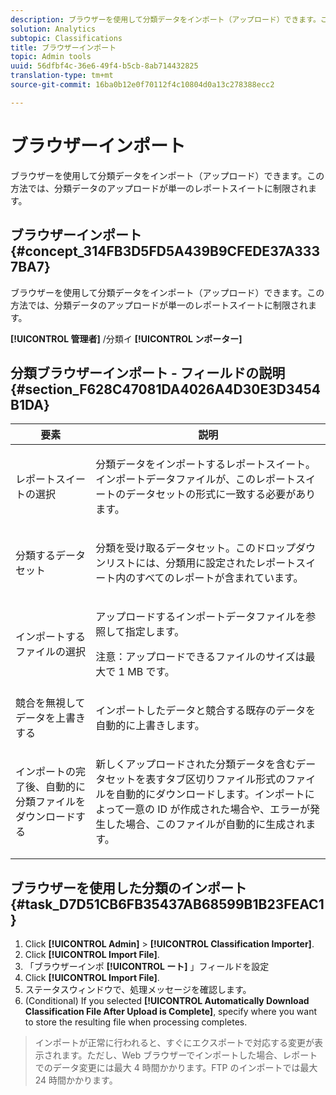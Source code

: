 ```yaml
---
description: ブラウザーを使用して分類データをインポート（アップロード）できます。この方法では、分類データのアップロードが単一のレポートスイートに制限されます。
solution: Analytics
subtopic: Classifications
title: ブラウザーインポート
topic: Admin tools
uuid: 56dfbf4c-36e6-49f4-b5cb-8ab714432825
translation-type: tm+mt
source-git-commit: 16ba0b12e0f70112f4c10804d0a13c278388ecc2

---
```



# ブラウザーインポート

ブラウザーを使用して分類データをインポート（アップロード）できます。この方法では、分類データのアップロードが単一のレポートスイートに制限されます。

## ブラウザーインポート {#concept_314FB3D5FD5A439B9CFEDE37A3337BA7}

ブラウザーを使用して分類データをインポート（アップロード）できます。この方法では、分類データのアップロードが単一のレポートスイートに制限されます。

**[!UICONTROL 管理者]** /分類イ **[!UICONTROL ンポーター]**

## 分類ブラウザーインポート - フィールドの説明 {#section_F628C47081DA4026A4D30E3D3454B1DA}

<table id="table_7FC7E510E7E74C2D9E8F316C5C6B66DB"> 
 <thead> 
  <tr> 
   <th colname="col1" class="entry"> 要素 </th> 
   <th colname="col2" class="entry"> 説明 </th> 
  </tr> 
 </thead>
 <tbody> 
  <tr> 
   <td colname="col1"> レポートスイートの選択 </td> 
   <td colname="col2"> <p>分類データをインポートするレポートスイート。インポートデータファイルが、このレポートスイートのデータセットの形式に一致する必要があります。 </p> </td> 
  </tr> 
  <tr> 
   <td colname="col1"> 分類するデータセット </td> 
   <td colname="col2"> <p>分類を受け取るデータセット。このドロップダウンリストには、分類用に設定されたレポートスイート内のすべてのレポートが含まれています。 </p> </td> 
  </tr> 
  <tr> 
   <td colname="col1"> インポートするファイルの選択 </td> 
   <td colname="col2"> <p>アップロードするインポートデータファイルを参照して指定します。 </p> <p>注意：アップロードできるファイルのサイズは最大で 1 MB です。 </p> </td> 
  </tr> 
  <tr> 
   <td colname="col1"> 競合を無視してデータを上書きする </td> 
   <td colname="col2"> <p>インポートしたデータと競合する既存のデータを自動的に上書きします。 </p> </td> 
  </tr> 
  <tr> 
   <td colname="col1"> インポートの完了後、自動的に分類ファイルをダウンロードする </td> 
   <td colname="col2"> <p>新しくアップロードされた分類データを含むデータセットを表すタブ区切りファイル形式のファイルを自動的にダウンロードします。インポートによって一意の ID が作成された場合や、エラーが発生した場合、このファイルが自動的に生成されます。 </p> </td> 
  </tr> 
 </tbody> 
</table>

## ブラウザーを使用した分類のインポート {#task_D7D51CB6FB35437AB68599B1B23FEAC1}

<!-- 

t_upload_a_saint_data_file_via_web_browser.xml

 -->

1. Click **[!UICONTROL Admin]** &gt; **[!UICONTROL Classification Importer]**.
1. Click **[!UICONTROL Import File]**.
1. 「ブラウザーインポ **[!UICONTROL ート]** 」フィールドを設定
1. Click **[!UICONTROL Import File]**.
1. ステータスウィンドウで、処理メッセージを確認します。
1. (Conditional) If you selected **[!UICONTROL Automatically Download Classification File After Upload is Complete]**, specify where you want to store the resulting file when processing completes.
>インポートが正常に行われると、すぐにエクスポートで対応する変更が表示されます。ただし、Web ブラウザーでインポートした場合、レポートでのデータ変更には最大 4 時間かかります。FTP のインポートでは最大 24 時間かかります。

